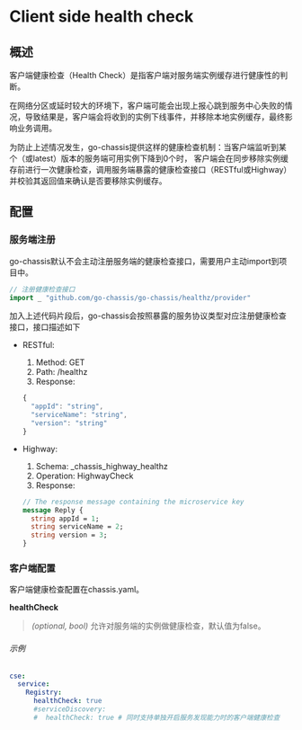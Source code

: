 # Client side health check

## 概述

客户端健康检查（Health Check）是指客户端对服务端实例缓存进行健康性的判断。

在网络分区或延时较大的环境下，客户端可能会出现上报心跳到服务中心失败的情况，导致结果是，客户端会将收到的实例下线事件，并移除本地实例缓存，最终影响业务调用。

为防止上述情况发生，go-chassis提供这样的健康检查机制：当客户端监听到某个（或latest）版本的服务端可用实例下降到0个时，
客户端会在同步移除实例缓存前进行一次健康检查，调用服务端暴露的健康检查接口（RESTful或Highway）并校验其返回值来确认是否要移除实例缓存。

## 配置

### 服务端注册

go-chassis默认不会主动注册服务端的健康检查接口，需要用户主动import到项目中。

```go
// 注册健康检查接口
import _ "github.com/go-chassis/go-chassis/healthz/provider"
```

加入上述代码片段后，go-chassis会按照暴露的服务协议类型对应注册健康检查接口，接口描述如下

* RESTful:

  1. Method: GET
  1. Path: /healthz
  1. Response:
  ```js
  {
    "appId": "string",
    "serviceName": "string",
    "version": "string"
  }
  ```

* Highway: 

  1. Schema: _chassis_highway_healthz
  1. Operation: HighwayCheck
  1. Response: 
  ```proto
  // The response message containing the microservice key
  message Reply {
    string appId = 1;
    string serviceName = 2;
    string version = 3;
  }
  ```

### 客户端配置

客户端健康检查配置在chassis.yaml。

**healthCheck**
> *(optional, bool)* 允许对服务端的实例做健康检查，默认值为false。

###### 示例

```yaml
cse:
  service:
    Registry:
      healthCheck: true
      #serviceDiscovery:
      #  healthCheck: true # 同时支持单独开启服务发现能力时的客户端健康检查
```